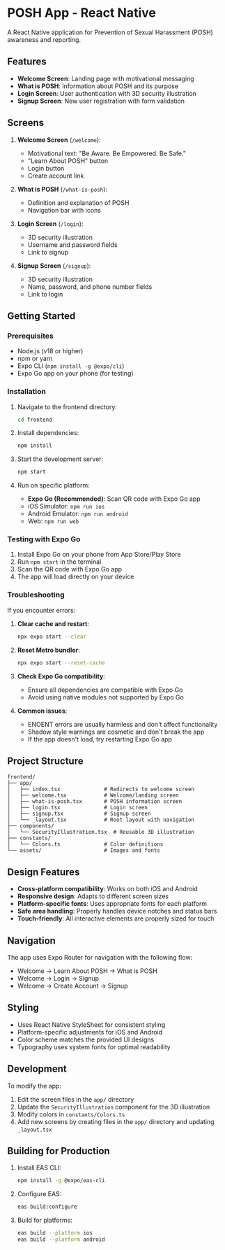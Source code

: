 # POSH App - React Native

A React Native application for Prevention of Sexual Harassment (POSH) awareness and reporting.

## Features

- **Welcome Screen**: Landing page with motivational messaging
- **What is POSH**: Information about POSH and its purpose
- **Login Screen**: User authentication with 3D security illustration
- **Signup Screen**: New user registration with form validation

## Screens

1. **Welcome Screen** (`/welcome`): 
   - Motivational text: "Be Aware. Be Empowered. Be Safe."
   - "Learn About POSH" button
   - Login button
   - Create account link

2. **What is POSH** (`/what-is-posh`):
   - Definition and explanation of POSH
   - Navigation bar with icons

3. **Login Screen** (`/login`):
   - 3D security illustration
   - Username and password fields
   - Link to signup

4. **Signup Screen** (`/signup`):
   - 3D security illustration
   - Name, password, and phone number fields
   - Link to login

## Getting Started

### Prerequisites

- Node.js (v18 or higher)
- npm or yarn
- Expo CLI (`npm install -g @expo/cli`)
- Expo Go app on your phone (for testing)

### Installation

1. Navigate to the frontend directory:
   ```bash
   cd frontend
   ```

2. Install dependencies:
   ```bash
   npm install
   ```

3. Start the development server:
   ```bash
   npm start
   ```

4. Run on specific platform:
   - **Expo Go (Recommended)**: Scan QR code with Expo Go app
   - iOS Simulator: `npm run ios`
   - Android Emulator: `npm run android`
   - Web: `npm run web`

### Testing with Expo Go

1. Install Expo Go on your phone from App Store/Play Store
2. Run `npm start` in the terminal
3. Scan the QR code with Expo Go app
4. The app will load directly on your device

### Troubleshooting

If you encounter errors:

1. **Clear cache and restart**:
   ```bash
   npx expo start --clear
   ```

2. **Reset Metro bundler**:
   ```bash
   npx expo start --reset-cache
   ```

3. **Check Expo Go compatibility**:
   - Ensure all dependencies are compatible with Expo Go
   - Avoid using native modules not supported by Expo Go

4. **Common issues**:
   - ENOENT errors are usually harmless and don't affect functionality
   - Shadow style warnings are cosmetic and don't break the app
   - If the app doesn't load, try restarting Expo Go app

## Project Structure

```
frontend/
├── app/
│   ├── index.tsx              # Redirects to welcome screen
│   ├── welcome.tsx            # Welcome/landing screen
│   ├── what-is-posh.tsx       # POSH information screen
│   ├── login.tsx              # Login screen
│   ├── signup.tsx             # Signup screen
│   └── _layout.tsx            # Root layout with navigation
├── components/
│   └── SecurityIllustration.tsx  # Reusable 3D illustration
├── constants/
│   └── Colors.ts              # Color definitions
└── assets/                    # Images and fonts
```

## Design Features

- **Cross-platform compatibility**: Works on both iOS and Android
- **Responsive design**: Adapts to different screen sizes
- **Platform-specific fonts**: Uses appropriate fonts for each platform
- **Safe area handling**: Properly handles device notches and status bars
- **Touch-friendly**: All interactive elements are properly sized for touch

## Navigation

The app uses Expo Router for navigation with the following flow:
- Welcome → Learn About POSH → What is POSH
- Welcome → Login → Signup
- Welcome → Create Account → Signup

## Styling

- Uses React Native StyleSheet for consistent styling
- Platform-specific adjustments for iOS and Android
- Color scheme matches the provided UI designs
- Typography uses system fonts for optimal readability

## Development

To modify the app:

1. Edit the screen files in the `app/` directory
2. Update the `SecurityIllustration` component for the 3D illustration
3. Modify colors in `constants/Colors.ts`
4. Add new screens by creating files in the `app/` directory and updating `_layout.tsx`

## Building for Production

1. Install EAS CLI:
   ```bash
   npm install -g @expo/eas-cli
   ```

2. Configure EAS:
   ```bash
   eas build:configure
   ```

3. Build for platforms:
   ```bash
   eas build --platform ios
   eas build --platform android
   ```
